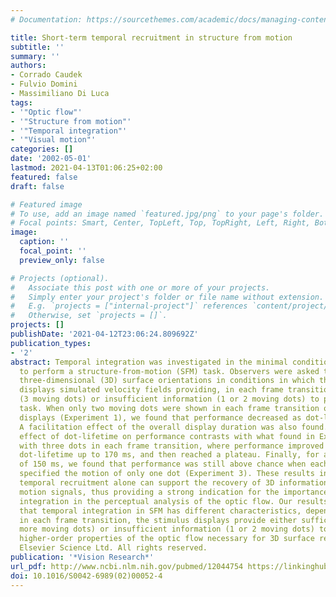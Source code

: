 ```yaml
---
# Documentation: https://sourcethemes.com/academic/docs/managing-content/

title: Short-term temporal recruitment in structure from motion
subtitle: ''
summary: ''
authors:
- Corrado Caudek
- Fulvio Domini
- Massimiliano Di Luca
tags:
- '"Optic flow"'
- '"Structure from motion"'
- '"Temporal integration"'
- '"Visual motion"'
categories: []
date: '2002-05-01'
lastmod: 2021-04-13T01:06:25+02:00
featured: false
draft: false

# Featured image
# To use, add an image named `featured.jpg/png` to your page's folder.
# Focal points: Smart, Center, TopLeft, Top, TopRight, Left, Right, BottomLeft, Bottom, BottomRight.
image:
  caption: ''
  focal_point: ''
  preview_only: false

# Projects (optional).
#   Associate this post with one or more of your projects.
#   Simply enter your project's folder or file name without extension.
#   E.g. `projects = ["internal-project"]` references `content/project/deep-learning/index.md`.
#   Otherwise, set `projects = []`.
projects: []
publishDate: '2021-04-12T23:06:24.809692Z'
publication_types:
- '2'
abstract: Temporal integration was investigated in the minimal conditions necessary
  to perform a structure-from-motion (SFM) task. Observers were asked to discriminate
  three-dimensional (3D) surface orientations in conditions in which the stimulus
  displays simulated velocity fields providing, in each frame transition, either sufficient
  (3 moving dots) or insufficient information (1 or 2 moving dots) to perform the
  task. When only two moving dots were shown in each frame transition of the stimulus
  displays (Experiment 1), we found that performance decreased as dot-lifetime increased.
  A facilitation effect of the overall display duration was also found. The negative
  effect of dot-lifetime on performance contrasts with what found in Experiment 2
  with three dots in each frame transition, where performance improved with increasing
  dot-lifetime up to 170 ms, and then reached a plateau. Finally, for an optimal dot-lifetime
  of 150 ms, we found that performance was still above chance when each frame transition
  specified the motion of only one dot (Experiment 3). These results indicate that
  temporal recruitment alone can support the recovery of 3D information from sparse
  motion signals, thus providing a strong indication for the importance of temporal
  integration in the perceptual analysis of the optic flow. Our results reveal, moreover,
  that temporal integration in SFM has different characteristics, depending on whether,
  in each frame transition, the stimulus displays provide either sufficient (3 or
  more moving dots) or insufficient information (1 or 2 moving dots) to specify the
  higher-order properties of the optic flow necessary for 3D surface recovery. © 2002
  Elsevier Science Ltd. All rights reserved.
publication: '*Vision Research*'
url_pdf: http://www.ncbi.nlm.nih.gov/pubmed/12044754 https://linkinghub.elsevier.com/retrieve/pii/S0042698902000524
doi: 10.1016/S0042-6989(02)00052-4
---
```

